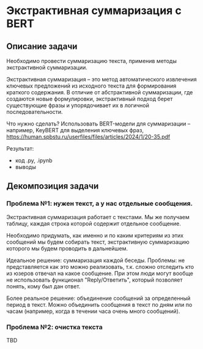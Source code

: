 # Экстрактивная суммаризация с BERT

## Описание задачи

Необходимо провести суммаризацию текста, применив методы экстрактивной суммаризации.

Экстрактивная суммаризация – это метод автоматического извлечения ключевых предложений из исходного текста для формирования краткого содержания. В отличие от абстрактивной суммаризации, где создаются новые формулировки, экстрактивный подход берет существующие фразы и упорядочивает их в логичной последовательности.

Что нужно сделать?
Использовать BERT-модели для суммаризации – например, KeyBERT для выделения ключевых фраз, https://human.spbstu.ru/userfiles/files/articles/2024/1/20-35.pdf

Результат:
* код .py, .ipynb
* выводы

## Декомпозиция задачи

### Проблема №1: нужен текст, а у нас отдельные сообщения.

Экстрактивная суммаризация работает с текстами. Мы же получаем таблицу, каждая строка которой содержит отдельное сообщение. 

Необходимо придумать, как именно и по каким критериям из этих сообщений мы будем собирать текст, экстрактивную суммаризацию которого мы будем проводить в дальнейшем.

Идеальное решение: суммаризация каждой беседы. Проблемы: не представляется как это можно реализовать, т.к. сложно отследить кто из юзеров отвечал на какое сообщение. При этом люди могут вообще не использовать функционал "Reply/Ответить", который позволяет понять, кому был дан ответ.

Более реальное решение: объединение сообщений за определенный период в текст. Можно объединить сообщения в текст по дням или по часам (например, когда в течении часа очень много сообщений).

### Проблема №2: очистка текста

TBD

